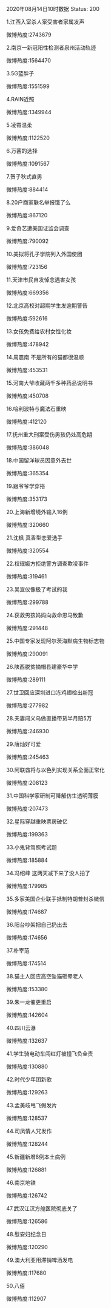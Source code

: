 2020年08月14日10时数据
Status: 200

1.江西入室杀人案受害者家属发声

微博热度:2743679

2.南京一新冠阳性检测者泉州活动轨迹

微博热度:1564470

3.5G蓝胖子

微博热度:1551599

4.RAIN近照

微博热度:1349944

5.凌霄温柔

微博热度:1122520

6.万茜的选择

微博热度:1091567

7.贺子秋式直男

微博热度:884414

8.20户商家联名举报饿了么

微博热度:867120

9.爱奇艺遭美国证监会调查

微博热度:790092

10.美拟将孔子学院列入外国使团

微博热度:723156

11.天津市民自发悼念遇害女孩

微博热度:669356

12.北京高校对超期学生发逾期警告

微博热度:592616

13.女孩免费给农村女性化妆

微博热度:478942

14.周震南 不是所有的猫都很温顺

微博热度:453531

15.河南大爷收藏两千多种药品说明书

微博热度:450708

16.哈利波特与魔法石重映

微博热度:412120

17.抚州重大刑案受伤男孩仍处高危期

微博热度:386048

18.中国留洋球员因意外去世

微博热度:365354

19.跟爷爷学穿搭

微博热度:353173

20.上海新增境外输入16例

微博热度:320660

21.沈枫 真香型恋爱选手

微博热度:320554

22.权珉娥方拒绝警方调查欺凌事件

微博热度:319461

23.吴宣仪像极了考试的我

微博热度:299788

24.获救男孩妈妈向救命恩马致歉

微博热度:291448

25.中国专家发现阿尔茨海默病生物标志物

微博热度:290091

26.陕西脱贫摘帽县建豪华中学

微博热度:289111

27.世卫回应深圳进口冻鸡翅检出新冠

微博热度:277982

28.夫妻闯义乌做直播带货半月赔5万

微博热度:246930

29.唐灿好可爱

微博热度:245463

30.阿联酋将与以色列实现关系全面正常化

微博热度:208123

31.中国科学家研制可降解仿生透明薄膜

微博热度:207473

32.星际穿越重映票房破亿

微博热度:199363

33.小鬼背驾照考试题

微博热度:185884

34.冯绍峰 这两天减下来了没人拍了

微博热度:179985

35.多家美国企业联手抵制特朗普封杀微信

微博热度:174687

36.阳台吵架把自己扔出去

微博热度:174656

37.朴宰范

微博热度:174514

38.猫主人回应高空坠猫砸晕老人

微博热度:153380

39.朱一龙催更重启

微博热度:142604

40.四川云瀑

微博热度:132637

41.学生骑电动车闯红灯被撞飞负全责

微博热度:130880

42.时代少年团新歌

微博热度:129263

43.孟美岐甩飞假发片

微博热度:128537

44.司凤情人咒发作

微博热度:128244

45.新疆新增8例本土病例

微博热度:126881

46.南京地铁

微博热度:126742

47.武汉江汉方舱医院彻底关了

微博热度:126586

48.慰安妇纪念日

微博热度:120290

49.澳大利亚用滞销啤酒发电

微博热度:117680

50.八佰

微博热度:112907

